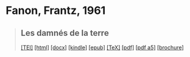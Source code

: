 # Fanon, Frantz, 1961

> ## Les damnés de la terre
>  <a target="_blank" title="Source XML/TEI" class="mime48 tei" href="https://hurlus.github.io/tei/fanon1961_damnes.xml">[TEI]</a>  <a target="_blank" title="HTML une page" class="mime48 html" href="https://hurlus.github.io/fanon1961_damnes/fanon1961_damnes.html">[html]</a>  <a target="_blank" title="Bureautique (LibreOffice, MS.Word)" class="mime48 docx" href="https://hurlus.github.io/fanon1961_damnes/fanon1961_damnes.docx">[docx]</a>  <a target="_blank" title="Amazon.kindle" class="mime48 mobi" href="https://hurlus.github.io/fanon1961_damnes/fanon1961_damnes.mobi">[kindle]</a>  <a target="_blank" title="EPUB, pour liseuses et téléphones" class="mime48 epub" href="https://hurlus.github.io/fanon1961_damnes/fanon1961_damnes.epub">[epub]</a>  <a target="_blank" title="LaTeX" class="mime48 tex" href="https://hurlus.github.io/fanon1961_damnes/fanon1961_damnes.tex">[TeX]</a>  <a target="_blank" title="PDF à imprimer, A4 2 colonnes" class="mime48 pdf" href="https://hurlus.github.io/fanon1961_damnes/fanon1961_damnes.pdf">[pdf]</a>  <a target="_blank" title="PDF à lire, A5 une colonne" class="mime48 a5" href="https://hurlus.github.io/fanon1961_damnes/fanon1961_damnes_a5.pdf">[pdf a5]</a>  <a target="_blank" title="Brochure à agrafer, pdf imposé pour imprimante recto/verso" class="mime48 brochure" href="https://hurlus.github.io/fanon1961_damnes/fanon1961_damnes_brochure.pdf">[brochure]</a> 
